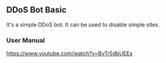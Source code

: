 ## DDoS Bot Basic
It's a simple DDoS bot. It can be used to disable simple sites.
### User Manual
https://www.youtube.com/watch?v=BvTr5dbUEEs
